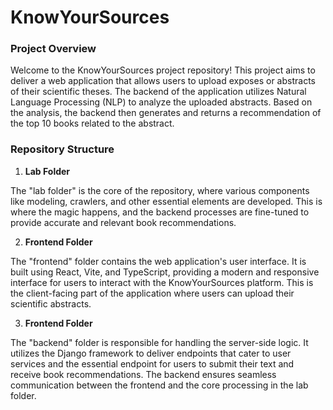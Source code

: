 # KnowYourSources


### **Project Overview**

Welcome to the KnowYourSources project repository! This project aims to deliver a web application that allows users to upload exposes or abstracts of their scientific theses. The backend of the application utilizes Natural Language Processing (NLP) to analyze the uploaded abstracts. Based on the analysis, the backend then generates and returns a recommendation of the top 10 books related to the abstract.

### **Repository Structure**

1. **Lab Folder**

The "lab folder" is the core of the repository, where various components like modeling, crawlers, and other essential elements are developed. This is where the magic happens, and the backend processes are fine-tuned to provide accurate and relevant book recommendations.


2. **Frontend Folder** 

The "frontend" folder contains the web application's user interface. It is built using React, Vite, and TypeScript, providing a modern and responsive interface for users to interact with the KnowYourSources platform. This is the client-facing part of the application where users can upload their scientific abstracts.

3. **Frontend Folder** 

The "backend" folder is responsible for handling the server-side logic. It utilizes the Django framework to deliver endpoints that cater to user services and the essential endpoint for users to submit their text and receive book recommendations. The backend ensures seamless communication between the frontend and the core processing in the lab folder.